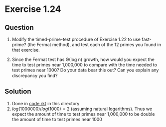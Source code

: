 # Exercise 1.24

## Question

1. Modify the timed-prime-test procedure of Exercise 1.22 to use fast-prime? (the Fermat method), and test each of the 12 primes you found in that exercise.

2. Since the Fermat test has Θ(log n) growth, how would you expect the time to test primes near 1,000,000 to compare with the time needed to test primes near 1000? Do your data bear
this out? Can you explain any discrepancy you ﬁnd?

## Solution

1. Done in [code.rkt](code.rkt) in this directory
2. $log(1000000) / log(1000) = 2$ (assuming natural logarithms). Thus we expect the amount of time to test primes near 1,000,000 to be double the amount of time to test primes near 1000
